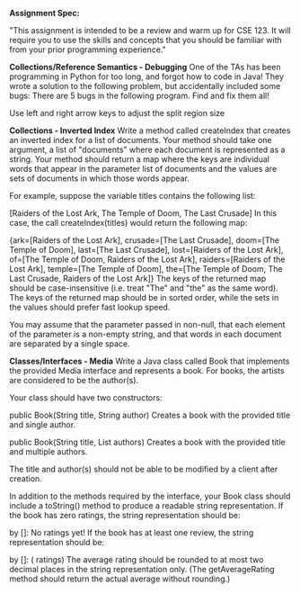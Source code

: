 **Assignment Spec:**

"This assignment is intended to be a review and warm up for CSE 123. It will require you to use the skills and concepts that you should be familiar with from your prior programming experience."

**Collections/Reference Semantics - Debugging**
One of the TAs has been programming in Python for too long, and forgot how to code in Java! They wrote a solution to the following problem, but accidentally included some bugs:
There are 5 bugs in the following program. Find and fix them all!

Use left and right arrow keys to adjust the split region size

**Collections - Inverted Index**
Write a method called createIndex that creates an inverted index for a list of documents. Your method should take one argument, a list of "documents" where each document is represented as a string. Your method should return a map where the keys are individual words that appear in the parameter list of documents and the values are sets of documents in which those words appear.

For example, suppose the variable titles contains the following list:

[Raiders of the Lost Ark, The Temple of Doom, The Last Crusade]
In this case, the call createIndex(titles) would return the following map:

{ark=[Raiders of the Lost Ark], crusade=[The Last Crusade], doom=[The Temple of Doom], last=[The Last Crusade], 
 lost=[Raiders of the Lost Ark], of=[The Temple of Doom, Raiders of the Lost Ark], raiders=[Raiders of the Lost Ark], 
 temple=[The Temple of Doom], the=[The Temple of Doom, The Last Crusade, Raiders of the Lost Ark]}
The keys of the returned map should be case-insensitive (i.e. treat "The" and "the" as the same word). The keys of the returned map should be in sorted order, while the sets in the values should prefer fast lookup speed.

You may assume that the parameter passed in non-null, that each element of the parameter is a non-empty string, and that words in each document are separated by a single space.

**Classes/Interfaces - Media**
Write a Java class called Book that implements the provided Media interface and represents a book. For books, the artists are considered to be the author(s).

Your class should have two constructors:

public Book(String title, String author)
Creates a book with the provided title and single author.

public Book(String title, List<String> authors)
Creates a book with the provided title and multiple authors.

The title and author(s) should not be able to be modified by a client after creation.

In addition to the methods required by the interface, your Book class should include a toString() method to produce a readable string representation. If the book has zero ratings, the string representation should be:

<name> by [<authors>]: No ratings yet!
If the book has at least one review, the string representation should be:

<name> by [<authors>]: <average rating> (<num ratings> ratings)
The average rating should be rounded to at most two decimal places in the string representation only. (The getAverageRating method should return the actual average without rounding.)
